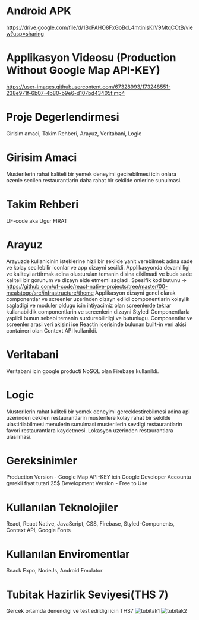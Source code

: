 # Android APK
https://drive.google.com/file/d/1BxPAHO8FxGoBcL4mtinisKrV9MtqCOtB/view?usp=sharing

# Applikasyon Videosu (Production Without Google Map API-KEY)
https://user-images.githubusercontent.com/67328993/173248551-238e971f-6b07-4b80-b9e6-d107bd43405f.mp4

# Proje Degerlendirmesi
Girisim amaci, Takim Rehberi, Arayuz, Veritabani, Logic

# Girisim Amaci
Musterilerin rahat kaliteli bir yemek deneyimi gecirebilmesi icin onlara ozenle secilen restaurantlarin daha rahat bir sekilde onlerine sunulmasi.

# Takim Rehberi
UF-code aka Ugur FIRAT 

# Arayuz
Arayuzde kullanicinin isteklerine hizli bir sekilde yanit verebilmek adina sade ve kolay secilebilir iconlar ve app dizayni secildi.
Applikasyonda devamliligi ve kaliteyi arttirmak adina olusturulan temanin disina cikilmadi ve buda sade kaliteli bir gorunum ve dizayn elde etmemi sagladi. Spesifik kod butunu => https://github.com/uf-code/react-native-projects/tree/master/00-mealstogo/src/infrastructure/theme 
Applikasyon dizayni genel olarak componentlar ve screenler uzerinden dizayn edildi componentlarin kolaylik sagladigi ve moduler oldugu icin ihtiyacimiz olan screenlerde tekrar kullanabildik componentlarin ve screenlerin dizayni Styled-Componentlarla yapildi bunun sebebi temanin surdurebilirligi ve butunlugu. Componentlar ve screenler arasi veri akisini ise Reactin icerisinde bulunan built-in veri akisi containeri olan Context API kullanildi.

# Veritabani
Veritabani icin google producti NoSQL olan Firebase kullanildi.

# Logic
Musterilerin rahat kaliteli bir yemek deneyimi gerceklestirebilmesi adina api uzerinden cekilen restaurantlarin musterilere kolay rahat bir sekilde ulastirilabilmesi menulerin sunulmasi musterilerin sevdigi restaurantlarin favori restaurantlara kaydetmesi. Lokasyon uzerinden restaurantlara ulasilmasi.

# Gereksinimler
Production Version - Google Map API-KEY icin Google Developer Accountu gerekli fiyat tutari 25$
Development Version - Free to Use

# Kullanılan Teknolojiler
React, React Native, JavaScript, CSS, Firebase, Styled-Components, Context API, Google Fonts

# Kullanılan Enviromentlar
Snack Expo, NodeJs, Android Emulator


# Tubitak Hazirlik Seviyesi(THS 7)
Gercek ortamda denendigi ve test edildigi icin THS7
![tubitak1](https://user-images.githubusercontent.com/67328993/173249970-33dcf5f3-7c55-4d88-a2e6-b402c574acc0.png)
![tubitak2](https://user-images.githubusercontent.com/67328993/173249972-12d1fe30-9e03-4a06-828b-93664055c791.png)

